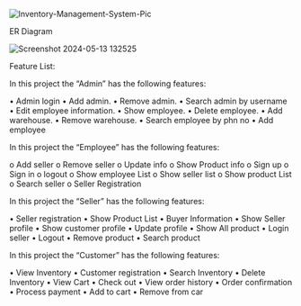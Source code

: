 
![Inventory-Management-System-Pic](https://github.com/ridwanahmed002/Inventory-Management-System/assets/149960584/6f7fbca5-9712-4976-9561-042718b62192)

ER Diagram

![Screenshot 2024-05-13 132525](https://github.com/ridwanahmed002/Inventory-Management-System/assets/149960584/71a8312d-0e5a-4fe5-8aef-c7aa792368ed)

Feature List:

In this project the “Admin” has the following features:

• Admin login
• Add admin.
• Remove admin.
• Search admin by username
• Edit employee information.
• Show employee.
• Delete employee.
• Add warehouse.
• Remove warehouse.
• Search employee by phn no
• Add employee

In this project the “Employee” has the following features:

o Add seller
o Remove seller
o Update info
o Show Product info
o Sign up
o Sign in
o logout
o Show employee List
o Show seller list
o Show product List
o Search seller
o Seller Registration

In this project the “Seller” has the following features:

• Seller registration 
• Show Product List 
• Buyer Information 
• Show Seller profile 
• Show customer profile 
• Update profile 
• Show All product 
• Login seller 
• Logout 
• Remove product
• Search product

In this project the “Customer” has the following features:

• View Inventory
• Customer registration
• Search Inventory
• Delete Inventory
• View Cart
• Check out
• View order history
• Order confirmation
• Process payment
• Add to cart
• Remove from car
